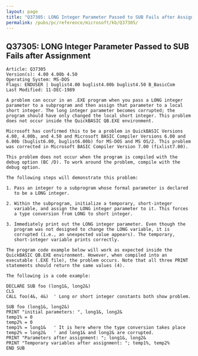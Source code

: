 ```yaml
---
layout: page
title: "Q37305: LONG Integer Parameter Passed to SUB Fails after Assignment"
permalink: /pubs/pc/reference/microsoft/kb/Q37305/
---
```


## Q37305: LONG Integer Parameter Passed to SUB Fails after Assignment

	Article: Q37305
	Version(s): 4.00 4.00b 4.50
	Operating System: MS-DOS
	Flags: ENDUSER | buglist4.00 buglist4.00b buglist4.50 B_BasicCom
	Last Modified: 11-DEC-1989
	
	A problem can occur in an .EXE program when you pass a LONG integer
	parameter to a subprogram and then assign that parameter to a local
	short integer. The long integer parameter becomes corrupted; the
	program should have only changed the local short integer. This problem
	does not occur inside the QuickBASIC QB.EXE environment.
	
	Microsoft has confirmed this to be a problem in QuickBASIC Versions
	4.00, 4.00b, and 4.50 and Microsoft BASIC Compiler Versions 6.00 and
	6.00b (buglist6.00, buglist6.00b) for MS-DOS and MS OS/2. This problem
	was corrected in Microsoft BASIC Compiler Version 7.00 (fixlist7.00).
	
	This problem does not occur when the program is compiled with the
	debug option (BC /D). To work around the problem, compile with the
	debug option.
	
	The following steps will demonstrate this problem:
	
	1. Pass an integer to a subprogram whose formal parameter is declared
	   to be a LONG integer.
	
	2. Within the subprogram, initialize a temporary, short-integer
	   variable, and assign the LONG integer parameter to it. This forces
	   a type conversion from LONG to short integer.
	
	3. Immediately print out the LONG integer parameter. Even though the
	   program was not designed to change the LONG variable, it is
	   corrupted (i.e., an unexpected value appears). The temporary,
	   short-integer variable prints correctly.
	
	The program code example below will work as expected inside the
	QuickBASIC QB.EXE environment. However, when compiled into an
	executable (.EXE file), the problem occurs. Note that all three PRINT
	statements should return the same values (4).
	
	The following is a code example:
	
	DECLARE SUB foo (long1&, long2&)
	CLS
	CALL foo(4&, 4&)  ' Long or short integer constants both show problem.
	
	SUB foo (long1&, long2&)
	PRINT "initial parameters: ", long1&, long2&
	temp1% = 0
	temp2% = 0
	temp1% = long1&   ' It is here where the type conversion takes place
	temp2% = long2&   ' and long1& and long2& are corrupted.
	PRINT "Parameters after assignment: "; long1&, long2&
	PRINT "Temporary variables after assignment: "; temp1%, temp2%
	END SUB
